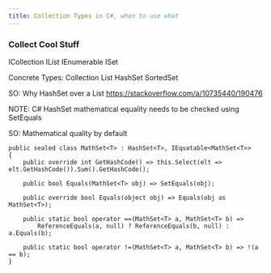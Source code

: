 ```yaml
---
title: Collection Types in C#, when to use what
---
```


### Collect Cool Stuff
ICollection
IList
IEnumerable
ISet

Concrete Types:
Collection
List
HashSet
SortedSet

SO: Why HashSet over a List https://stackoverflow.com/a/10735440/190476

NOTE: C# HashSet mathematical equality needs to be checked using SetEquals

SO: Mathematical quality by default
```
public sealed class MathSet<T> : HashSet<T>, IEquatable<MathSet<T>>
{
    public override int GetHashCode() => this.Select(elt => elt.GetHashCode()).Sum().GetHashCode();

    public bool Equals(MathSet<T> obj) => SetEquals(obj);

    public override bool Equals(object obj) => Equals(obj as MathSet<T>);

    public static bool operator ==(MathSet<T> a, MathSet<T> b) =>
        ReferenceEquals(a, null) ? ReferenceEquals(b, null) : a.Equals(b);

    public static bool operator !=(MathSet<T> a, MathSet<T> b) => !(a == b);
}
```